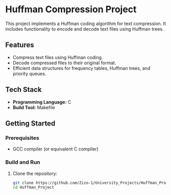 # Huffman Compression Project

This project implements a Huffman coding algorithm for text compression. It includes functionality to encode and decode text files using Huffman trees.

## Features
- Compress text files using Huffman coding.
- Decode compressed files to their original format.
- Efficient data structures for frequency tables, Huffman trees, and priority queues.

## Tech Stack
- **Programming Language:** C
- **Build Tool:** Makefile

## Getting Started
### Prerequisites
- GCC compiler (or equivalent C compiler)

### Build and Run
1. Clone the repository:
   ```bash
   git clone https://github.com/Zizo-1/University_Projects/Huffman_Project.git
   cd Huffman_Project

